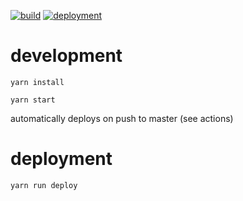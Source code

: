 [![build](https://github.com/lkwg82/webradio/actions/workflows/build.yml/badge.svg)](https://github.com/lkwg82/webradio/actions/workflows/build.yml)
[![deployment](https://github.com/lkwg82/webradio/actions/workflows/deploy.yml/badge.svg)](https://github.com/lkwg82/webradio/actions/workflows/deploy.yml)

# development

`yarn install`

`yarn start`

automatically deploys on push to master (see actions)

# deployment

`yarn run deploy`
